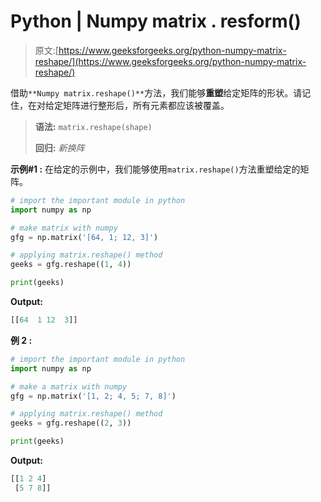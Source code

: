 # Python | Numpy matrix . resform()

> 原文:[https://www.geeksforgeeks.org/python-numpy-matrix-reshape/](https://www.geeksforgeeks.org/python-numpy-matrix-reshape/)

借助`**Numpy matrix.reshape()**`方法，我们能够**重塑**给定矩阵的形状。请记住，在对给定矩阵进行整形后，所有元素都应该被覆盖。

> **语法:** `matrix.reshape(shape)`
> 
> **回归:** *新换阵*

**示例#1 :**
在给定的示例中，我们能够使用`matrix.reshape()`方法重塑给定的矩阵。

```py
# import the important module in python
import numpy as np

# make matrix with numpy
gfg = np.matrix('[64, 1; 12, 3]')

# applying matrix.reshape() method
geeks = gfg.reshape((1, 4))

print(geeks)
```

**Output:**

```py
[[64  1 12  3]]

```

**例 2 :**

```py
# import the important module in python
import numpy as np

# make a matrix with numpy
gfg = np.matrix('[1, 2; 4, 5; 7, 8]')

# applying matrix.reshape() method
geeks = gfg.reshape((2, 3))

print(geeks)
```

**Output:**

```py
[[1 2 4]
 [5 7 8]]

```